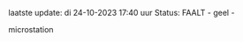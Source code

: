 laatste update: 
di 24-10-2023 17:40   uur 
Status: FAALT - geel - 
<div class="service Y">microstation</div>